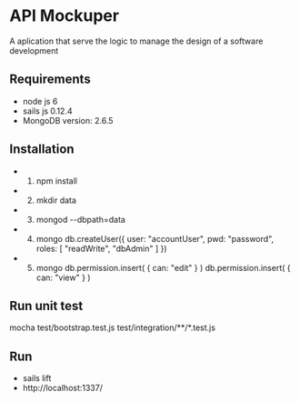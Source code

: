 # API Mockuper

A aplication that serve the logic to manage the design of a software development


## Requirements
* node js 6
* sails js 0.12.4
* MongoDB version: 2.6.5

## Installation

* 1.  npm install
* 2.  mkdir data
* 3.  mongod --dbpath=data
* 4.  mongo
      db.createUser({
        user: "accountUser",
        pwd: "password",
        roles: [ 
          "readWrite", 
          "dbAdmin" 
        ]
      })
* 5. mongo
db.permission.insert( { can: "edit" } )
      db.permission.insert( { can: "view" } )
      
## Run unit test
mocha test/bootstrap.test.js test/integration/**/*.test.js


## Run
* sails lift
* http://localhost:1337/

